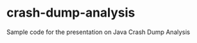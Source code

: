 crash-dump-analysis
===================

Sample code for the presentation on Java Crash Dump Analysis
